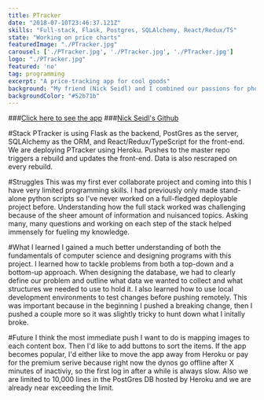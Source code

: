 ```yaml
---
title: PTracker
date: "2018-07-10T23:46:37.121Z"
skills: "Full-stack, Flask, Postgres, SQLAlchemy, React/Redux/TS"
state: "Working on price charts"
featuredImage: "./PTracker.jpg"
carousel: ['./PTracker.jpg', './PTracker.jpg', './PTracker.jpg']
logo: "./PTracker.jpg"
featured: 'no'
tag: programming
excerpt: "A price-tracking app for cool goods"
background: "My friend (Nick Seidl) and I combined our passions for photography and computer science into a price-tracking app"
backgroundColor: "#52b71b"
---
```


###[Click here to see the app](https://p-tracker.herokuapp.com)
###[Nick Seidl's Github](https://github.com/nseidl)

#Stack
PTracker is using Flask as the backend, PostGres as the server, SQLAlchemy as the ORM, and React/Redux/TypeScript for the front-end. We are deploying PTracker using Heroku. Pushes to the master repo triggers a rebuild and updates the front-end. Data is also rescraped on every rebuild. 

#Struggles
This was my first ever collaborate project and coming into this I have very limited programming skills. I had previously only made stand-alone python scripts so I've never worked on a full-fledged deployable project before. Understanding how the full stack worked was challenging because of the sheer amount of information and nuisanced topics. Asking many, many questions and working on each step of the stack helped immensely for fueling my knowledge. 

#What I learned
I gained a much better understanding of both the fundamentals of computer science and designing programs with this project. I learned how to tackle problems from both a top-down and a bottom-up approach. When designing the database, we had to clearly define our problem and outline what data we wanted to collect and what structures we needed to use to hold it. I also learned how to use local development environments to test changes before pushing remotely. This was important because in the beginning I pushed a breaking change, then I pushed a couple more so it was slightly tricky to hunt down what I initally broke.

#Future
I think the most immediate push I want to do is mapping images to each content box. Then I'd like to add buttons to sort the items. If the app becomes popular, I'd either like to move the app away from Heroku or pay for the premium serive because right now the dynos go offline after X minutes of inactiviy, so the first log in after a while is always slow. Also we are limited to 10,000 lines in the PostGres DB hosted by Heroku and we are already near exceeding the limit.
